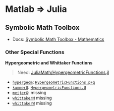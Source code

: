 # Matlab => Julia

## Symbolic Math Toolbox
- Docs: [Symbolic Math Toolbox - Mathematics](https://www.mathworks.com/help/symbolic/mathematics.html)

### Other Special Functions

**Hypergeometric and Whittaker Functions**
> Need: [JuliaMath/HypergeometricFunctions.jl](https://github.com/JuliaMath/HypergeometricFunctions.jl)

- [`hypergeom`](https://www.mathworks.com/help/symbolic/hypergeom.html):
    [`HypergeometricFunctions.pFq`](https://juliamath.github.io/HypergeometricFunctions.jl/stable/)
- [`kummerU`](https://www.mathworks.com/help/symbolic/sym.kummeru.html):
    [`HypergeometricFunctions.U`](https://juliamath.github.io/HypergeometricFunctions.jl/stable/#HypergeometricFunctions.U)
- [`meijerG`](https://www.mathworks.com/help/symbolic/meijerg.html):
    missing
- [`whittakerM`](https://www.mathworks.com/help/symbolic/sym.whittakerm.html)
    missing
- [`whittakerW`](https://www.mathworks.com/help/symbolic/sym.whittakerw.html)
    missing
